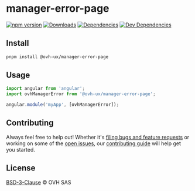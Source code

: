 # manager-error-page

[![npm version](https://badgen.net/npm/v/@ovh-ux/manager-error-page)](https://www.npmjs.com/package/@ovh-ux/manager-error-page) [![Downloads](https://badgen.net/npm/dt/@ovh-ux/manager-error-page)](https://npmjs.com/package/@ovh-ux/manager-error-page) [![Dependencies](https://badgen.net/david/dep/ovh-ux/manager/packages/manager/modules/error-page)](https://npmjs.com/package/@ovh-ux/manager-error-page?activeTab=dependencies) [![Dev Dependencies](https://badgen.net/david/dev/ovh-ux/manager/packages/manager/modules/error-page)](https://npmjs.com/package/@ovh-ux/manager-error-page?activeTab=dependencies)

## Install

```sh
pnpm install @ovh-ux/manager-error-page
```

## Usage

```js
import angular from 'angular';
import ovhManagerError from '@ovh-ux/manager-error-page';

angular.module('myApp', [ovhManagerError]);
```

## Contributing

Always feel free to help out! Whether it's [filing bugs and feature requests](https://github.com/ovh/manager/issues/new) or working on some of the [open issues](https://github.com/ovh/manager/issues), our [contributing guide](https://github.com/ovh/manager/blob/master/CONTRIBUTING.md) will help get you started.

## License

[BSD-3-Clause](LICENSE) © OVH SAS
